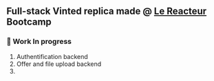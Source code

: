 ## Full-stack Vinted replica made @ [Le Reacteur](https://www.lereacteur.io/) Bootcamp

### 🚧 Work In progress
1. Authentification backend
2. Offer and file upload backend
3. 
